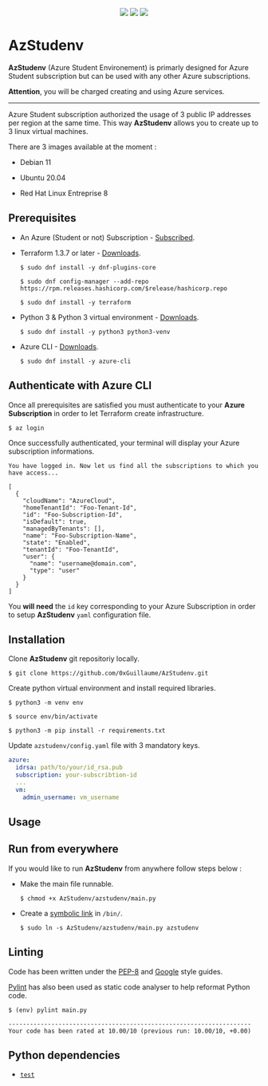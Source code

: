 <p align="center">
    <img src="https://img.shields.io/badge/microsoft%20azure-0089D6?style=for-the-badge&logo=microsoft-azure&logoColor=white"/>
    <img src="https://img.shields.io/badge/Terraform-7B42BC?style=for-the-badge&logo=terraform&logoColor=white"/>
    <img src="https://img.shields.io/badge/Python-FFD43B?style=for-the-badge&logo=python&logoColor=blue"/>
</p>


# AzStudenv

**AzStudenv** (Azure Student Environement) is primarly designed for Azure Student subscription but can be used with any other Azure subscriptions.

**Attention**, you will be charged creating and using Azure services.

---

Azure Student subscription authorized the usage of 3 public IP addresses per region at the same time. This way **AzStudenv** allows you to create up to 3 linux virtual machines. 

There are 3 images available at the moment :

- Debian 11

- Ubuntu 20.04

- Red Hat Linux Entreprise 8



## Prerequisites

- An Azure (Student or not) Subscription - [Subscribed](https://azure.microsoft.com/en-us/free/). 

- Terraform 1.3.7 or later - [Downloads](https://developer.hashicorp.com/terraform/downloads).
    ```shell
    $ sudo dnf install -y dnf-plugins-core

    $ sudo dnf config-manager --add-repo https://rpm.releases.hashicorp.com/$release/hashicorp.repo

    $ sudo dnf install -y terraform
    ```

- Python 3 & Python 3 virtual environment - [Downloads](https://www.python.org/downloads/).
    ```shell
    $ sudo dnf install -y python3 python3-venv
    ```

- Azure CLI - [Downloads](https://learn.microsoft.com/en-us/cli/azure/install-azure-cli).
    ```shell
    $ sudo dnf install -y azure-cli
    ```


## Authenticate with Azure CLI

Once all prerequisites are satisfied you must authenticate to your **Azure Subscription** in order to let Terraform create infrastructure.

```shell
$ az login
```

Once successfully authenticated, your terminal will display your Azure subscription informations.

```shell
You have logged in. Now let us find all the subscriptions to which you have access...

[
  {
    "cloudName": "AzureCloud",
    "homeTenantId": "Foo-Tenant-Id",
    "id": "Foo-Subscription-Id",
    "isDefault": true,
    "managedByTenants": [],
    "name": "Foo-Subscription-Name",
    "state": "Enabled",
    "tenantId": "Foo-TenantId",
    "user": {
      "name": "username@domain.com",
      "type": "user"
    }
  }
]
```

You **will need** the `id` key corresponding to your Azure Subscription in order to setup **AzStudenv** `yaml` configuration file.


## Installation

Clone **AzStudenv** git repositoriy locally.

```shell
$ git clone https://github.com/0xGuillaume/AzStudenv.git
```

Create python virtual environment and install required libraries.

```shell
$ python3 -m venv env

$ source env/bin/activate

$ python3 -m pip install -r requirements.txt
```

Update `azstudenv/config.yaml` file with 3 mandatory keys.

```yaml
azure:
  idrsa: path/to/your/id_rsa.pub
  subscription: your-subscribtion-id
  ...
  vm:
    admin_username: vm_username
```

## Usage



## Run from everywhere

If you would like to run **AzStudenv** from anywhere follow steps below :

* Make the main file runnable.
    ```shell
    $ chmod +x AzStudenv/azstudenv/main.py
    ```

* Create a [symbolic link](https://en.wikipedia.org/wiki/Symbolic_link) in `/bin/`.
    ```
    $ sudo ln -s AzStudenv/azstudenv/main.py azstudenv
    ```


## Linting

Code has been written under the [PEP-8](https://peps.python.org/pep-0008/) and [Google](https://google.github.io/styleguide/pyguide.html) style guides.

[Pylint](https://github.com/PyCQA/pylint) has also been used as static code analyser to help reformat Python code.

```
$ (env) pylint main.py

--------------------------------------------------------------------
Your code has been rated at 10.00/10 (previous run: 10.00/10, +0.00)
```


## Python dependencies


-  [`test`](http)
